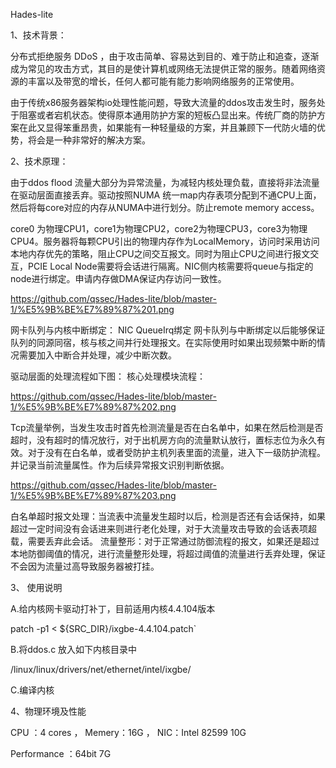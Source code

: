 Hades-lite

1、技术背景：

分布式拒绝服务 DDoS ，由于攻击简单、容易达到目的、难于防止和追查，逐渐成为常见的攻击方式，其目的是使计算机或网络无法提供正常的服务。随着网络资源的丰富以及带宽的增长，任何人都可能有能力影响网络服务的正常使用。

由于传统x86服务器架构io处理性能问题，导致大流量的ddos攻击发生时，服务处于阻塞或者宕机状态。使得原本通用防护方案的短板凸显出来。传统厂商的防护方案在此又显得笨重昂贵，如果能有一种轻量级的方案，并且兼顾下一代防火墙的优势，将会是一种非常好的解决方案。

2、技术原理：

由于ddos flood 流量大部分为异常流量，为减轻内核处理负载，直接将非法流量在驱动层面直接丢弃。驱动按照NUMA 统一map内存表项分配到不通CPU上面，然后将每core对应的内存从NUMA中进行划分。防止remote memory access。

core0 为物理CPU1，core1为物理CPU2，core2为物理CPU3，core3为物理CPU4。服务器将每颗CPU引出的物理内存作为LocalMemory，访问时采用访问本地内存优先的策略，阻止CPU之间交互报文。同时为阻止CPU之间进行报文交互，PCIE Local Node需要将会话进行隔离。NIC侧内核需要将queue与指定的node进行绑定。申请内存做DMA保证内存访问一致性。

https://github.com/qssec/Hades-lite/blob/master-1/%E5%9B%BE%E7%89%87%201.png

网卡队列与内核中断绑定： NIC QueueIrq绑定 网卡队列与中断绑定以后能够保证队列的同源同宿，核与核之间并行处理报文。在实际使用时如果出现频繁中断的情况需要加入中断合并处理，减少中断次数。

驱动层面的处理流程如下图： 核心处理模块流程：

https://github.com/qssec/Hades-lite/blob/master-1/%E5%9B%BE%E7%89%87%202.png

Tcp流量举例，当发生攻击时首先检测流量是否在白名单中，如果在然后检测是否超时，没有超时的情况放行，对于出机房方向的流量默认放行，置标志位为永久有效。对于没有在白名单，或者受防护主机列表里面的流量，进入下一级防护流程。并记录当前流量属性。作为后续异常报文识别判断依据。

https://github.com/qssec/Hades-lite/blob/master-1/%E5%9B%BE%E7%89%87%203.png

白名单超时报文处理：当流表中流量发生超时以后，检测是否还有会话保持，如果超过一定时间没有会话进来则进行老化处理，对于大流量攻击导致的会话表项超载，需要丢弃此会话。 流量整形：对于正常通过防御流程的报文，如果还是超过本地防御阈值的情况，进行流量整形处理，将超过阈值的流量进行丢弃处理，保证不会因为流量过高导致服务器被打挂。

3、 使用说明

A.给内核网卡驱动打补丁，目前适用内核4.4.104版本

patch -p1 < ${SRC_DIR}/ixgbe-4.4.104.patch`

B.将ddos.c 放入如下内核目录中

/linux/linux/drivers/net/ethernet/intel/ixgbe/

C.编译内核

4、物理环境及性能

CPU ：4 cores ， Memery：16G ， NIC：Intel 82599 10G

Performance ：64bit 7G
